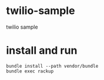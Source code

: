 twilio-sample
=============

twilio sample

# install and run

```
bundle install --path vendor/bundle
bundle exec rackup
```